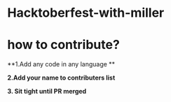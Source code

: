 # Hacktoberfest-with-miller

# how to contribute?

**1.Add any code in any language **

**2.Add your name to contributers list**

**3. Sit tight until PR merged**
